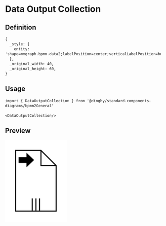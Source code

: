 # Data Output Collection

## Definition

```
{
  _style: { 
    entity: 'shape=mxgraph.bpmn.data2;labelPosition=center;verticalLabelPosition=bottom;align=center;verticalAlign=top;size=15;html=1;bpmnTransferType=output;isCollection=1;',
  },
  _original_width: 40,
  _original_height: 60,
}
```

## Usage

```
import { DataOutputCollection } from '@dinghy/standard-components-diagrams/bpmn2General'

<DataOutputCollection/>
```

## Preview

<img src="./data-output-collection.png" width="200"/>
